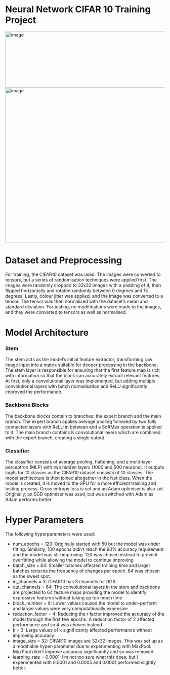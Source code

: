 # Neural Network CIFAR 10 Training Project

<img width="543" height="176" alt="image" src="https://github.com/user-attachments/assets/f3beda1e-994e-419d-accd-491c4ef57c7e" />
<img width="1189" height="490" alt="image" src="https://github.com/user-attachments/assets/b08c737e-1318-4d3e-ae42-dfdac903bf56" />




# Dataset and Preprocessing
For training, the CIFAR10 dataset was used. The images were converted to tensors, but a series
of randomisation techniques were applied first. The images were randomly cropped to 32x32
images with a padding of 4, then flipped horizontally and rotated randomly between 0 degrees
and 15 degrees. Lastly, colour jitter was applied, and the image was converted to a tensor. The
tensor was then normalised with the dataset’s mean and standard deviation.
For testing, no modifications were made to the images, and they were converted to tensors as
well as normalised.
# Model Architecture
### Stem
The stem acts as the model’s initial feature extractor, transforming raw image input into a matrix
suitable for deeper processing in the backbone. The stem layer is responsible for ensuring that
the first feature map is rich with information so that the block can accurately extract relevant
features. At first, only a convolutional layer was implemented, but adding multiple
convolutional layers with batch normalisation and ReLU significantly improved the
performance.
### Backbone Blocks
The backbone blocks contain to branches: the expert branch and the main branch. The expert
branch applies average pooling followed by two fully connected layers with ReLU in between
and a SoftMax operation is applied to it. The main branch contains K convolutional layers which
are combined with the expert branch, creating a single output.
### Classifier
The classifier consists of average pooling, flattening, and a multi-layer perceptron (MLP) with
two hidden layers (1000 and 500 neurons). It outputs logits for 10 classes as the CIFAR10
dataset consists of 10 classes.
The model architecture is then joined altogether in the Net class. When the model is created, it
is moved to the GPU for a more efficient training and testing process. Cross entropy loss is set
and an Adam optimiser is also set. Originally, an SGD optimiser was used, but was switched
with Adam as Adam performs better.
# Hyper Parameters
The following hyperparameters were used:
- num_epochs = 120: Originally started with 50 but the model was under fitting.
Similarly, 100 epochs didn’t reach the 90% accuracy requirement and the model
was still improving. 120 was chosen instead to prevent overfitting while allowing the
model to continue improving
- batch_size = 64: Smaller batches affected training time and larger batches reduces
the frequency of changes per epoch. 64 was chosen as the sweet spot.
- in_channels = 3: CIFAR10 has 3 channels for RGB.
- out_channels = 64: The convolutional layers in the stem and backbone are projected
to 64 feature maps providing the model to identify expressive features without taking
up too much time
- block_number = 8: Lower values caused the model to under-perform and larger
values were very computationally expensive
- reduction_factor = 4: Reducing the r factor improved the accuracy of the model
through the first few epochs. A reduction factor of 2 affected performance and so 4
was chosen instead.
- k = 3: Large values of k significantly affected performance without improving
accuracy
- image_size = 32: CIFAR10 images are 32x32 images. This was set up as a modifiable
hyper-parameter due to experimenting with MaxPool. MaxPool didn’t improve
accuracy significantly and so was removed.
- learning_rate = 0.0001: I’m not too sure what this does, but I experimented with
0.0001 and 0.0005 and 0.0001 performed slightly better.
